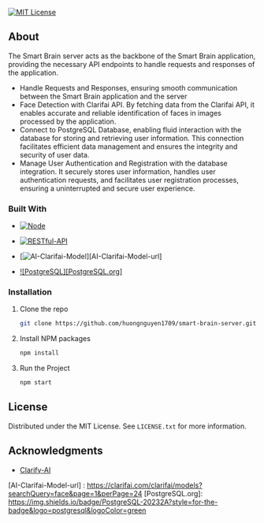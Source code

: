 [![MIT License][license-shield]][license-url]

## About

The Smart Brain server acts as the backbone of the Smart Brain application, providing the necessary API endpoints to handle requests and responses of the application.

- Handle Requests and Responses, ensuring smooth communication between the Smart Brain application and the server
- Face Detection with Clarifai API. By fetching data from the Clarifai API, it enables accurate and reliable identification of faces in images processed by the application.
- Connect to PostgreSQL Database, enabling fluid interaction with the database for storing and retrieving user information. This connection facilitates efficient data management and ensures the integrity and security of user data.
- Manage User Authentication and Registration with the database integration. It securely stores user information, handles user authentication requests, and facilitates user registration processes, ensuring a uninterrupted and secure user experience.

### Built With

- [![Node][Node.js]][Node-url]

- [![RESTful-API][RESTful-API.com]][RESTful-API-url]

- [![AI-Clarifai-Model][AI-Clarifai-Model.com]][AI-Clarifai-Model-url]

- [![PostgreSQL][PostgreSQL.org]][PostgreSQL-url]

### Installation

1. Clone the repo
   ```sh
   git clone https://github.com/huongnguyen1709/smart-brain-server.git
   ```
2. Install NPM packages
   ```sh
   npm install
   ```
3. Run the Project
   ```sh
   npm start
   ```

<!-- LICENSE -->

## License

Distributed under the MIT License. See `LICENSE.txt` for more information.

<!-- ACKNOWLEDGMENTS -->

## Acknowledgments

- [Clarify-AI](https://clarifai.com/explore)

<!-- MARKDOWN LINKS & IMAGES -->

[license-shield]: https://img.shields.io/badge/license-MIT-blue?style=for-the-badge
[license-url]: https://github.com/othneildrew/Best-README-Template/blob/master/LICENSE.txt
[Node.js]: https://img.shields.io/badge/Node-20232A?style=for-the-badge&logo=nodedotjs
[Node-url]: https://nodejs.org/en
[RESTful-API.com]: https://img.shields.io/badge/RESTful%20API-20232A?style=for-the-badge
[RESTful-API-url]: https://konghq.com/learning-center/api-gateway/what-is-restful-api
[AI-Clarifai-Model.com]: https://img.shields.io/badge/AI--Clarifai%20Model-20232A?style=for-the-badge&logo=clarifai&logoColor=blue

[AI-Clarifai-Model-url] : https://clarifai.com/clarifai/models?searchQuery=face&page=1&perPage=24
[PostgreSQL.org]: https://img.shields.io/badge/PostgreSQL-20232A?style=for-the-badge&logo=postgresql&logoColor=green

[PostgreSQL-url]: https://www.postgresql.org/
